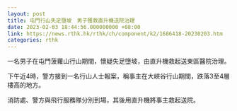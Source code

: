 ```yaml
---
layout: post
title: 屯門行山失足墮坡　男子獲救直升機送院治理
date: 2023-02-03 18:44:56.000000000 +08:00
link: https://news.rthk.hk/rthk/ch/component/k2/1686418-20230203.htm
categories: rthk
---
```


一名男子在屯門菠蘿山行山期間，懷疑失足墮坡，由直升機救起送東區醫院治理。

下午近4時，警方接到一名行山人士報案，稱事主在大峽谷行山期間，跌落3至4層樓高的地方。

消防處、警方與飛行服務隊分別到場，其後用直升機將事主救起送院。
